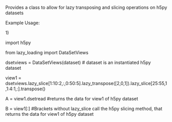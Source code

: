 Provides a class to allow for lazy transposing and slicing operations on h5py datasets

Example Usage:

1\)

import h5py

from lazy_loading import DataSetViews

dsetviews = DataSetViews(dataset) # dataset is an instantiated h5py dataset


view1 = dsetviews.lazy_slice[1:10:2,:,0:50:5].lazy_transpose([2,0,1]).lazy_slice[25:55,1,1:4:1,:].transpose()

A = view1.dsetread #returns the data for view1 of h5py dataset

B = view1[:] #Brackets without lazy_slice call the h5py slicing method, that returns the data for view1 of h5py dataset 
